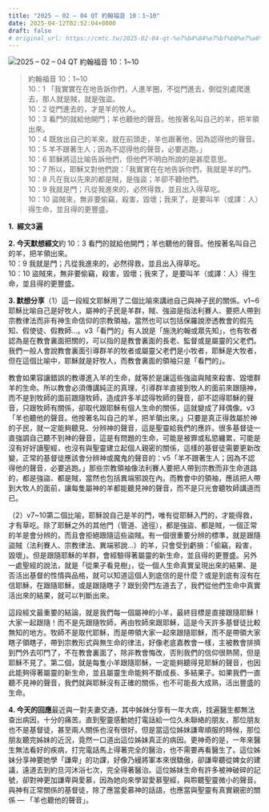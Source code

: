 ```yaml
---
title: "2025 – 02 – 04 QT 約翰福音 10：1~10"
date: 2025-04-12T02:52:04+0800
draft: false
# original_url: https://cmtc.tw/2025-02-04-qt-%e7%b4%84%e7%bf%b0%e7%a6%8f%e9%9f%b3-10%ef%bc%9a110
---
```


![2025 – 02 – 04 QT 約翰福音 10：1~10](/images/qt.jpg  "2025 – 02 – 04 QT 約翰福音 10：1~10")

> 約翰福音 10：1~10  
> 10：1 「我實實在在地告訴你們，人進羊圈，不從門進去，倒從別處爬進去，那人就是賊，就是強盜。  
> 10：2 從門進去的，才是羊的牧人。  
> 10：3 看門的就給他開門；羊也聽他的聲音。他按著名叫自己的羊，把羊領出來。  
> 10：4 既放出自己的羊來，就在前頭走，羊也跟著他，因為認得他的聲音。  
> 10：5 羊不跟著生人；因為不認得他的聲音，必要逃跑。」  
> 10：6 耶穌將這比喻告訴他們，但他們不明白所說的是甚麼意思。  
> 10：7 所以，耶穌又對他們說：「我實實在在地告訴你們，我就是羊的門。  
> 10：8 凡在我以先來的都是賊，是強盜；羊卻不聽他們。  
> 10：9 我就是門；凡從我進來的，必然得救，並且出入得草吃。  
> 10：10 盜賊來，無非要偷竊，殺害，毀壞；我來了，是要叫羊（或譯：人）得生命，並且得的更豐盛。

**1.  經文3遍**

**2. 今天默想經文**約 10：3 看門的就給他開門；羊也聽他的聲音。他按著名叫自己的羊，把羊領出來。  
10：9 我就是門；凡從我進來的，必然得救，並且出入得草吃。  
10：10 盜賊來，無非要偷竊，殺害，毀壞；我來了，是要叫羊（或譯：人）得生命，並且得的更豐盛。

**3. 默想分享**（1）這一段經文耶穌用了二個比喻來講祂自己與神子民的關係。v1~6耶穌比喻自己是好牧人，屬神的子民是羊群，賊、強盜是指法利賽人、要把人帶到宗教律法而非有神生命信仰的宗教領袖，當然也可以包括保羅說滲透教會的假先知、假使徒、假教師…。v3「看門的」有人說是「施洗約翰或眾先知」，也有牧者認為是在教會裏面把關的，可以指的是教會裏面的長老、監督或是屬靈的父老們。我們一般人會說教會裏面引導群羊的牧者或屬靈父老們是小牧者，耶穌是大牧者，但在這個比喻中，耶穌就是好牧人，而教會裏面的領袖只是「看門的」。

教會如果容讓錯誤的教導進入羊的生命，就等於是讓這些強盜與賊來殺害、毀壞群羊的生命。所以教會必須傳講純正的真理，引導群羊直接到牧人的面前來跟隨神，而不是到牧師的面前跟隨牧師，造成許多羊認得牧師的聲音，卻不認得耶穌的聲音，只跟牧師有關係，卻取代跟耶穌有個人生命的關係，這就變成了拜偶像。v3「羊也聽他的聲音。他按著名叫自己的羊，把羊領出來。」只要是真正得救屬於神的子民，就一定能夠聽見、分辨神的聲音，這是聖靈給我們的應許。很多基督徒一直強調自己聽不到神的聲音，這是有問題的生命，可能是被罪或私慾纏累，可能是沒有好好讀聖經，也沒有與聖靈建立起個人親密的關係，這樣的基督徒需要更新改變，正常的基督徒應該會分辨神或魔鬼的聲音的：v5「羊不跟著生人；因為不認得他的聲音，必要逃跑。」那些宗教領袖像法利賽人要把人帶到宗教而非生命道路的，都是強盜、都是賊，當然也包括異端邪說在內。而教會中的領袖，應該把人帶到大牧人的面前，讓每隻屬神的羊都能聽見神的聲音，而不是只光會聽牧師講道而已。

（2）v7~10第二個比喻，耶穌說自己是羊的門，唯有從耶穌入門的，才能得救，才有草吃。除了耶穌之外的其他門（管道、途徑），都是強盜、都是賊，一個正常的羊是會分辨的，而且會拒絕跟隨這些盜賊。有一個很重要分辨的標準，就是跟隨盜賊（法利賽人、宗教律法、異端邪說…）的羊，只會受到虧損：「偷竊，殺害，毀壞」。但是跟隨耶穌的羊群，會經驗得著屬靈的新生命，並且得的更豐盛。另外一處聖經的說法，就是「從果子看見樹」，從一個人生命真實呈現出來的結果、是否活出基督的性情與品格，就可以知道這個人到底信的是什麼？或是到底有沒有在信耶穌，在跟隨耶穌，或是跟隨瞎子？跟到旁門左道去了，我們從他們生命中真實活出來的結果，就可以判斷出來。

這段經文最重要的結論，就是我們每一個屬神的小羊，最終目標是直接跟隨耶穌！大家一起跟隨！而不是先跟隨牧師，再由牧師來跟耶穌，這是今天許多基督徒比較無知的地方。牧師不是取代耶穌，而是帶領大家一起來跟隨耶穌，而不是帶領大家瞎子領瞎子，帶到宗教形式與無生命的律法，好像老底嘉教會一樣，主被教會排擠到門外去叩門了，不在教會裏面了，除非教會悔改，否則我們的信仰很熱鬧，但是耶穌不見了。第二個，就是每隻小羊跟隨耶穌，一定能夠聽得見耶穌的聲音，也因此能夠得著屬靈的新生命，並且屬靈生命能夠不斷成長、多結果子。如果我們一直聽不見神的聲音，我們就與耶穌沒有正確的關係，也不可能長大成熟，活出豐盛的生命。

**4. 今天的回應**最近與一對夫妻交通，其中姊妹分享有一年大病，找遍醫生都無法查出病因，十分的痛苦。直到聖靈感動她打電話給一位久未聯絡的朋友，那位朋友也不是基督徒，甚至兩人關係也沒有很好。但是當這位姊妹謙卑順服的時候，那位朋友聽完姊妹的近況，竟然一口道出這位姊妹真正的病因。更神奇的是，一年來醫生無法看好的疾病，打完電話馬上得著完全的醫治，也不需要再看醫生了。這位姊妹分享神要她學「謙卑」的功課，好像乃縵將軍本來很驕傲，卻謙卑聽從婢女的建議，遠道去到約旦河沐浴七次，完全得著醫治。這位姊妹生命有許多被神破碎的記號，卻對神更加謙卑與愛慕，因為她向來學習愛慕聖經，與聆聽聖靈微小的聲音。與神有正常關係的基督徒，除了應當愛慕神的話語，也應當與聖靈有真實親密的關係 — 「羊也聽他的聲音」。